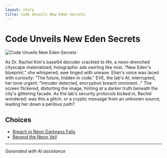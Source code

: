 ```yaml
---
layout: story
title: Code Unveils New Eden Secrets
---
```


# Code Unveils New Eden Secrets

![Code Unveils New Eden Secrets](//Users/danielkliewer/textadventure08/text-adventure-web/temp/e24f1c95-8482-4e5a-846f-0028119f40cc/input_images/image_9.jpg)

As Dr. Rachel Kim's base64 decoder crackled to life, a neon-drenched cityscape materialized, holographic ads swirling like mist. "New Eden's blueprint," she whispered, awe tinged with unease. Elian's voice was laced with curiosity: "The future, hidden in code." EVE, the lab's AI, interrupted, her tone urgent: "Intruder detected, encryption breach imminent..." The screen flickered, distorting the image, hinting at a darker truth beneath the city's glittering facade. As the lab's security protocols kicked in, Rachel wondered: was this a glitch, or a cryptic message from an unknown source, leading her down a perilous path?


## Choices

* [Breach in Neon Darkness Falls](/stories/image_2.JPG)
* [Beyond the Neon Veil](/stories/image_12.JPG)


---
*Generated with AI assistance*
